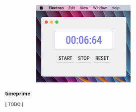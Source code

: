 <p align="center"><img src="resources/TimePrimeScreenShoot.png" height="250px"></p>


### timeprime

[ TODO ] 